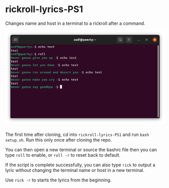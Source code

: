 # rickroll-lyrics-PS1
Changes name and host in a terminal to a rickroll after a command.

![GUI image](https://raw.githubusercontent.com/Glitchii/rickroll-lyrics-PS1/main/terminal.png)

###  
The first time after cloning, cd into `rickroll-lyrics-PS1` and  run `bash setup.sh`. Run this only once after cloning the repo.
  
  
You can then open a new terminal or source the bashrc file then you can type `roll` to enable, or `roll -r` to reset back to default.

If the script is complete successfully, you can also type `rick` to output a lyric without changing the terminal name or host in a new terminal.

Use `rick -r` to starts the lyrics from the beginning.
